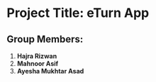 # Project Title: eTurn App

## Group Members:
1. **Hajra Rizwan**  
2. **Mahnoor Asif**  
3. **Ayesha Mukhtar Asad**
